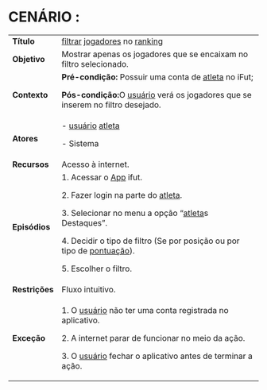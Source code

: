 # CENÁRIO :

<table class="table table-striped border">
    <tr>
        <td>
            <b>Título</b>
        </td>
        <td>       <a href="../../lexico/#filtrar">filtrar</a>  <a href="../../lexico/#jogadores">jogadores</a> no  <a href="../../lexico/#ranking">ranking</a>  </td>
    </tr>
    <tr>
        <td>
            <b>Objetivo</b>
        </td>
        <td>
                    Mostrar apenas os jogadores que se encaixam no filtro selecionado.
        </td>
    </tr>
    <tr>
        <td>
            <b>Contexto</b>
        </td>
        <td>
           <b>Pré-condição:</b> Possuir uma conta de <a href="../../lexico/#atleta">atleta</a> no iFut;
           <p><b>Pós-condição:</b>O  <a href="../../lexico/#usuario">usuário</a> verá os jogadores que se inserem no filtro desejado.</p>
        </td>
    </tr>
    <tr>
        <td>
            <b>Atores</b>
        </td>
        <td>
            -  <a href="../../lexico/#usuario">usuário</a> <a href="../../lexico/#atleta">atleta</a>
            <p>- Sistema</p> 
        </td>
    </tr>
    <tr>
        <td>
            <b>Recursos</b>
        </td>
        <td>
            Acesso à internet.
        </td>
    </tr>
    <tr>
        <td>
            <b>Episódios</b>
        </td>
        <td>
            1. Acessar o <a href="../../lexico/#App">App</a> ifut.
	<p>2. Fazer login na parte do <a href="../../lexico/#atleta">atleta</a>.</p>
	<p>3. Selecionar no menu a opção “<a href="../../lexico/#atleta">atleta</a>s Destaques”.</p>
	<p>4. Decidir o tipo de filtro (Se por posição ou por tipo de  <a href="../../lexico/#pontuacao">pontuação</a>).</p>
	<p>5. Escolher o filtro.</p>
        </td>
    </tr>
    <tr>
        <td>
            <b>Restrições</b>
        </td>
        <td>
              Fluxo intuitivo.
        </td>
    </tr>
    <tr>
        <td>
            <b>Exceção</b>
        </td>
        <td>
            <p>1. O  <a href="../../lexico/#usuario">usuário</a> não ter uma conta registrada no aplicativo.</p>
            <p>2. A internet parar de funcionar no meio da ação.</p>
            <p>3. O  <a href="../../lexico/#usuario">usuário</a> fechar o aplicativo antes de terminar a ação.</p>
        </td>
    </tr>
</table>